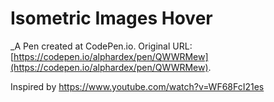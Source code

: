 # Isometric Images Hover
 _A Pen created at CodePen.io. Original URL: [https://codepen.io/alphardex/pen/QWWRMew](https://codepen.io/alphardex/pen/QWWRMew).

 Inspired by https://www.youtube.com/watch?v=WF68FcI21es